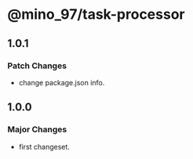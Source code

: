 # @mino_97/task-processor

## 1.0.1

### Patch Changes

- change package.json info.

## 1.0.0

### Major Changes

- first changeset.
